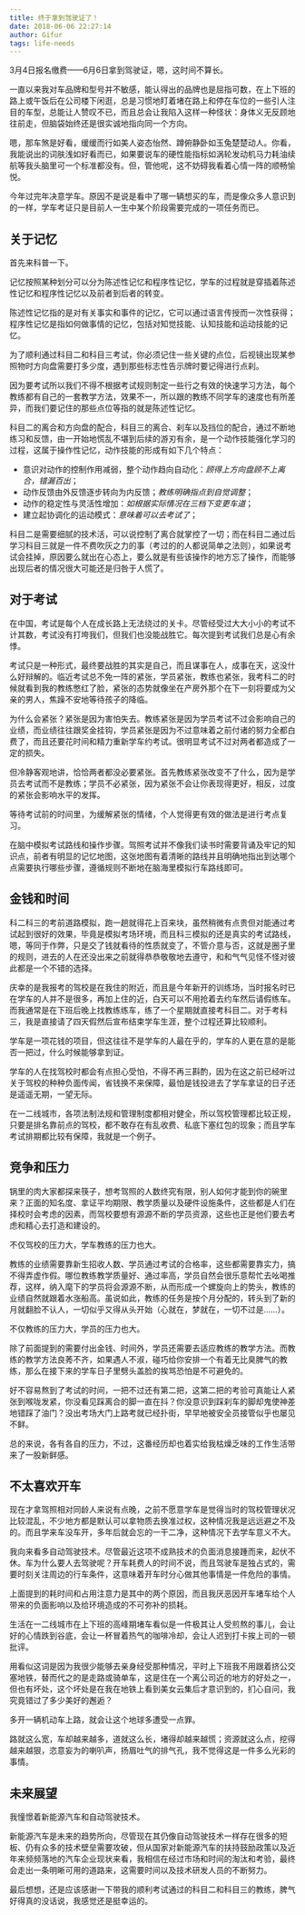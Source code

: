 ```yaml
---
title: 终于拿到驾驶证了！
date: 2018-06-06 22:27:14
author: Gifur
tags: life-needs
---
```


3月4日报名缴费——6月6日拿到驾驶证，嗯，这时间不算长。<!-- more -->

一直以来我对车品牌和型号并不敏感，能认得出的品牌也是屈指可数，在上下班的路上或午饭后在公司楼下闲逛，总是习惯地盯着堵在路上和停在车位的一些引人注目的车型，总能让人赞叹不已，而且总会让我陷入这样一种怪状：身体义无反顾地往前走，但脑袋始终还是很实诚地指向同一个方向。

嗯，那车煞是好看，缓缓而行如美人姿态怡然、蹲俯静卧如玉兔楚楚动人。你看，我能说出的词肤浅如好看而已，如果要说车的硬性能指标如涡轮发动机马力耗油续航等我头脑里可一个标准都没有。但，管他呢，这不妨碍我看着心情一阵的顺畅愉悦。

今年过完年决意学车。原因不是说是看中了哪一辆想买的车，而是像众多人意识到的一样，学车考证只是目前人一生中某个阶段需要完成的一项任务而已。

关于记忆
-------

首先来科普一下。

记忆按照某种划分可以分为陈述性记忆和程序性记忆，学车的过程就是穿插着陈述性记忆和程序性记忆以及前者到后者的转变。

陈述性记忆指的是对有关事实和事件的记忆，它可以通过语言传授而一次性获得；程序性记忆是指如何做事情的记忆，包括对知觉技能、认知技能和运动技能的记忆。

为了顺利通过科目二和科目三考试，你必须记住一些关键的点位，后视镜出现某参照物时方向盘需要打多少度，遇到那些标志性告示牌时要记得进行点刹。

因为要考试所以我们不得不根据考试规则制定一些行之有效的快速学习方法，每个教练都有自己的一套教学方法，效果不一，所以跟的教练不同学车的速度也有所差异，而我们要记住的那些点位等指的就是陈述性记忆。

科目二的离合和方向盘的配合，科目三的离合、刹车以及挡位的配合，通过不断地练习和反馈，由一开始地慌乱不堪到后续的游刃有余，是一个动作技能强化学习的过程，这属于操作性记忆，动作技能的形成有如下几个特点：

* 意识对动作的控制作用减弱，整个动作趋向自动化：*顾得上方向盘顾不上离合，错漏百出*；
* 动作反馈由外反馈逐步转向为内反馈；*教练明确指点到自觉调整*；
* 动作的稳定性与灵活性增加：*如根据实际情况在三档下变更车道*；
* 建立起协调化的运动模式：*意味着可以去考试了*；

科目二是需要细腻的技术活，可以说控制了离合就掌控了一切；而在科目二通过后学习科目三就是一件不费吹灰之力的事（考过的的人都说简单之法则），如果说考试会挂掉，原因要么就出在心态上，要么就是有些该操作的地方忘了操作，而能够出现后者的情况很大可能还是归咎于人慌了。

对于考试
-------

在中国，考试是每个人在成长路上无法绕过的关卡。尽管经受过大大小小的考试不计其数，考试没有打垮我们，但我们也没能战胜它。每次提到考试我们总是心有余悸。

考试只是一种形式，最终要战胜的其实是自己，而且谋事在人，成事在天，这没什么好辩解的。临近考试总不免一阵的紧张，学员紧张，教练也紧张，我考科二的时候就看到我的教练憋红了脸，紧张的态势就像坐在产房外那个在下一刻将要成为父亲的男人，焦躁不安地等待孩子的降临。

为什么会紧张？紧张是因为害怕失去。教练紧张是因为学员考试不过会影响自己的业绩，而业绩往往跟奖金挂钩，学员紧张是因为不过意味着之前付诸的努力全都白费了，而且还要花时间和精力重新学车约考试。很明显考试不过对两者都造成了一定的损失。

但冷静客观地讲，恰恰两者都没必要紧张。首先教练紧张改变不了什么，因为是学员去考试而不是教练；学员不必紧张，因为紧张不会让你表现得更好，相反，过度的紧张会影响水平的发挥。

等待考试前的时间里，为缓解紧张的情绪，个人觉得更有效的做法是进行考点复习。

在脑中模拟考试路线和操作步骤。驾照考试并不像我们读书时需要背诵及牢记的知识点，前者有明显的记忆地图，这张地图有着清晰的路线并且明确地指出到达哪个点需要执行哪些步骤，遵循规则不断地在脑海里模拟行车路线即可。

金钱和时间
---------

科二科三的考前道路模拟，跑一趟就得花上百来块，虽然稍微有点贵但对能通过考试起到很好的效果，毕竟是模拟考场环境，而且科三模拟的还是真实的考试路线，嗯，等同于作弊，只是交了钱就看待的性质就变了，不管介意与否，这就是圈子里的规则，进去的人在还没出来之前就得恭恭敬敬地去遵守，和和气气见怪不怪对彼此都是一个不错的选择。

庆幸的是我报考的驾校是在我住的附近，而且是今年新开的训练场，当时报名时已在学车的人并不是很多，再加上住的近，白天可以不用抢着去约车然后请假练车。而我通常是在下班后晚上找教练练车，练了一个星期就直接考科目二。对于考科三，我是直接请了四天假然后宣布结束学车生涯，整个过程还算比较顺利。

学车是一项花钱的项目，但这往往不是学车的人最在乎的，学车的人更在意的是能否一把过，什么时候能够拿到证。

学车的人在找驾校时都会有点担心受怕，不得不再三斟酌，因为在这之前已经听过关于驾校的种种负面传闻，省钱换不来保障，最怕是钱投进去了学车拿证的日子还是遥遥无期，一望无际。

在一二线城市，各项法制法规和管理制度都相对健全，所以驾校管理都比较正规，只要是排名靠前点的驾校，都不敢存在有乱收费、私底下塞红包的现象；而且学车考试排期都比较有保障，我就是一个例子。

竞争和压力
---------

锅里的肉大家都探来筷子，想考驾照的人数终究有限，别人如何才能到你的碗里来？正面的知名度、拿证平均期限、教学质量以及硬件设施条件，这些都是人们在择校时会考虑的因素，而驾校要想有源源不断的学员资源，这些也正是他们要去考虑和精心去打造和建设的。

不仅驾校的压力大，学车教练的压力也大。

教练的业绩需要靠新生招收人数、学员通过考试的合格率，这些都需要靠实力，搞不得弄虚作假。哪位教练教学质量好、通过率高，学员自然会很乐意帮忙去吆喝推荐，这样，纳入麾下的学员将会源源不断，从而形成一个螺旋向上的势头，教练的业绩自然就跟着水涨船高。虽说如此，教练的任务是按个月分配的，转头到了新的月就翻脸不认人，一切似乎又得从头开始（心就在，梦就在，一切不过是……）。

不仅教练的压力大，学员的压力也大。

除了前面提到的需要付出金钱、时间外，学员还需要去适应教练的教学方法。而教练的教学方法良莠不齐，如果遇人不淑，碰巧给你安排一个有着无比臭脾气的教练，那么在接下来的学车日子里劈头盖脸的挨骂恐怕是不可避免的。

好不容易熬到了考试的时间，一把不过还有第二把，这第二把的考验可真能让人紧张到喉咙发紧，你没看见踩离合的脚一直在抖？你没意识到踩刹车的脚却鬼使神差地错踩了油门？没出考场大门上路考就已经扑街，早早地被安全员接管似乎也屡见不鲜。

总的来说，各有各自的压力，不过，这番经历却也着实给我枯燥乏味的工作生活带来了一股新鲜感。

不太喜欢开车
----------

现在才拿驾照相对同龄人来说有点晚，之前不愿意学车是觉得当时的驾校管理状况比较混乱，不少地方都是默认可以拿物质去换准过权，这种情况我是远远避之不及的。而且学来车没车开，多年后就会忘的一干二净，这种情况下去学车意义不大。

我向来看多自动驾驶技术。尽管最近这项不成熟技术的负面消息接踵而来，起伏不休。车为什么要人去驾驶呢？开车耗费人的时间不说，而且驾驶车是独占式的，需要时刻关注周边的行车条件，这意味着开车时分心做其他事情是一件危险的事情。

上面提到的耗时间和占用注意力是其中的两个原因，而且我厌恶因开车堵车给个人带来的负面影响以及给环境造成的不可弥补的损耗。

生活在一二线城市在上下班的高峰期堵车看似是一件极其让人受煎熬的事儿，会让好的心情跌到谷底，会让一杯冒着热气的咖啡冷却，会让人迟到打卡挨上司的一顿批评。

用看似这词是因为我很少能够去亲身经受那种情况，平时上下班我不用跟着挤公交塞地铁，替而代之的是走路或骑单车，这是住在一个离公司近的地方的好处之一，但也有坏处，这个坏处是在我在地铁上看到美女云集后才意识到的，扪心自问，我究竟错过了多少美好的邂逅？

多开一辆机动车上路，就会让这个地球多遭受一点罪。

路就这么宽，车却越来越多，道就这么长，堵得却越来越慌；资源就这么点，挖得越来越狠，恣意妄为的喇叭声，扬眉吐气的排气孔，我不觉得这是一件多么光彩的事情。

未来展望
-------

我憧憬着新能源汽车和自动驾驶技术。

新能源汽车是未来的趋势所向，尽管现在其仍像自动驾驶技术一样存在很多的短板、仍有众多的技术壁垒需要攻破，但从国家对新能源汽车的扶持鼓励政策以及近年来频频落地的汽车企业现状来看，我相信在经过市场和时间的淘汰和考验，最终会走出一条明晰可用的道路来，这需要时间以及技术研发人员的不断努力。

最后想想，还是应该感谢一下带我的顺利考试通过的科目二和科目三的教练，脾气好得真的没话说，我感觉还是挺幸运的。
